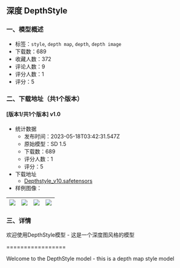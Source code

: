 ## 深度 DepthStyle
### 一、模型概述

- 标签：`style`, `depth map`, `depth`, `depth image`
- 下载数：689
- 收藏人数：372
- 评论人数：9
- 评分人数：1
- 评分：5

### 二、下载地址（共1个版本）

#### [版本1/共1个版本] v1.0

- 统计数据
  - 发布时间：2023-05-18T03:42:31.547Z
  - 原始模型：SD 1.5
  - 下载数：689
  - 评分人数：1
  - 评分：5
- 下载地址
  - [Depthstyle_v10.safetensors](https://civitai.com/api/download/models/73700)
- 样例图像：

| <img src="https://image.civitai.com/xG1nkqKTMzGDvpLrqFT7WA/792e9b31-178d-4387-81ea-751142f00558/width=450/823460.jpeg" /> | <img src="https://image.civitai.com/xG1nkqKTMzGDvpLrqFT7WA/c48fe9d1-b604-4770-8020-5a94e6fd5696/width=450/823462.jpeg" /> | <img src="https://image.civitai.com/xG1nkqKTMzGDvpLrqFT7WA/ce801e60-0914-494a-8309-c3f0e3eb3576/width=450/823461.jpeg" /> | <img src="https://image.civitai.com/xG1nkqKTMzGDvpLrqFT7WA/6a93704d-1e19-4297-ab79-92423c122260/width=450/823465.jpeg" /> |
| ---- | ---- | ---- | ---- |


### 三、详情
<p>欢迎使用DepthStyle模型 - 这是一个深度图风格的模型</p><p>=================</p><p>Welcome to the DepthStyle model - this is a depth map style model</p>